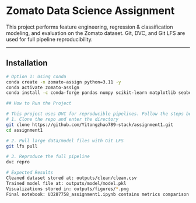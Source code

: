 # Zomato Data Science Assignment

This project performs feature engineering, regression & classification modeling, and evaluation on the Zomato dataset. Git, DVC, and Git LFS are used for full pipeline reproducibility.

---

## Installation

```bash
# Option 1: Using conda
conda create -n zomato-assign python=3.11 -y
conda activate zomato-assign
conda install -c conda-forge pandas numpy scikit-learn matplotlib seaborn plotly kaleido geopandas folium pyproj shapely pyspark dvc joblib pyyaml -y

## How to Run the Project

# This project uses DVC for reproducible pipelines. Follow the steps below:
# 1. Clone the repo and enter the directory
git clone https://github.com/Yitongzhao789-stack/assignment1.git
cd assignment1

# 2. Pull large data/model files with Git LFS
git lfs pull

# 3. Reproduce the full pipeline
dvc repro

# Expected Results
Cleaned dataset stored at: outputs/clean/clean.csv
Trained model file at: outputs/model/model.pkl
Visualizations stored in: outputs/figures/*.png
Final notebook: U3287758_assignment1.ipynb contains metrics comparison and analysis

